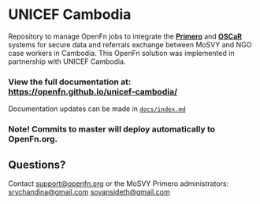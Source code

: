 # UNICEF Cambodia

Repository to manage OpenFn jobs to integrate the [**Primero**](https://www.primero.org/) and [**OSCaR**](https://oscarhq.com/) systems for secure data and referrals exchange between MoSVY and NGO case workers in Cambodia. This OpenFn solution was implemented in partnership with UNICEF Cambodia. 

### View the full documentation at: https://openfn.github.io/unicef-cambodia/
Documentation updates can be made in [`docs/index.md`](https://github.com/OpenFn/unicef-cambodia/blob/master/docs/index.md)

### Note! Commits to master will deploy automatically to OpenFn.org. 

## Questions? 
Contact support@openfn.org or the MoSVY Primero administrators: 
srychandina@gmail.com
sovansideth@gmail.com 



 



